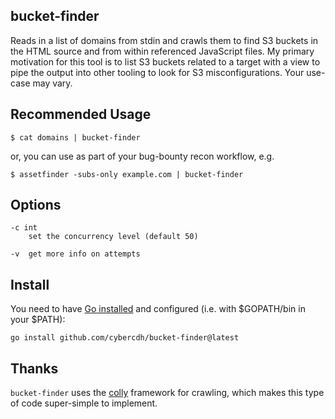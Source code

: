 ## bucket-finder
Reads in a list of domains from stdin and crawls them to find S3 buckets in the HTML source and from within referenced JavaScript files. My primary motivation for this tool is to list S3 buckets related to a target with a view to pipe the output into other tooling to look for S3 misconfigurations. Your use-case may vary.

## Recommended Usage

`$ cat domains | bucket-finder`

or, you can use as part of your bug-bounty recon workflow, e.g.

`$ assetfinder -subs-only example.com | bucket-finder`


## Options

```
-c int
    set the concurrency level (default 50)

-v  get more info on attempts
```

## Install

You need to have [Go installed](https://golang.org/doc/install) and configured (i.e. with $GOPATH/bin in your $PATH):

`go install github.com/cybercdh/bucket-finder@latest`

## Thanks

`bucket-finder` uses the [colly](https://github.com/gocolly/colly) framework for crawling, which makes this type of code super-simple to implement.